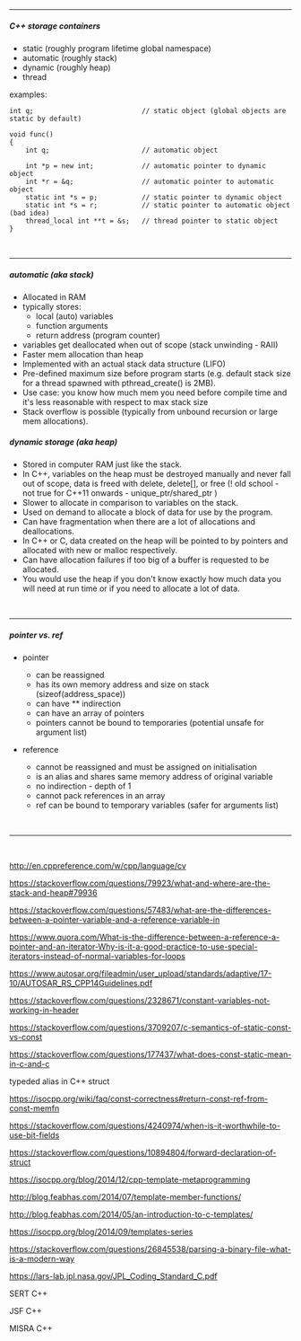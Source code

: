 
&nbsp;

***

##### C++ storage containers

* static (roughly program lifetime global namespace)
* automatic (roughly stack)
* dynamic (roughly heap)
* thread

examples:

    int q;                           // static object (global objects are static by default)

    void func()
    {
        int q;                       // automatic object

        int *p = new int;            // automatic pointer to dynamic object
        int *r = &q;                 // automatic pointer to automatic object
        static int *s = p;           // static pointer to dynamic object
        static int *s = r;           // static pointer to automatic object (bad idea)
        thread_local int **t = &s;   // thread pointer to static object 
    }

&nbsp;

***

##### automatic (aka stack)

* Allocated in RAM 
* typically stores:
  * local (auto) variables
  * function arguments 
  * return address (program counter)
* variables get deallocated when out of scope (stack unwinding - RAII)
* Faster mem allocation than heap
* Implemented with an actual stack data structure (LIFO)
* Pre-defined maximum size before program starts (e.g. default stack size for a thread spawned with pthread_create() is 2MB).
* Use case: you know how much mem you need before compile time and it's less reasonable with respect to max stack size
* Stack overflow is possible (typically from unbound recursion or large mem allocations).

##### dynamic storage (aka heap)

* Stored in computer RAM just like the stack.
* In C++, variables on the heap must be destroyed manually and never fall out of scope, data is freed with delete, delete[], or free (! old school - not true for C++11 onwards - unique_ptr/shared_ptr )
* Slower to allocate in comparison to variables on the stack.
* Used on demand to allocate a block of data for use by the program.
* Can have fragmentation when there are a lot of allocations and deallocations.
* In C++ or C, data created on the heap will be pointed to by pointers and allocated with new or malloc respectively.
* Can have allocation failures if too big of a buffer is requested to be allocated.
* You would use the heap if you don't know exactly how much data you will need at run time or if you need to allocate a lot of data.

&nbsp;

***

##### pointer vs. ref

* pointer 
  * can be reassigned 
  * has its own memory address and size on stack (sizeof(address_space))
  * can have ** indirection
  * can have an array of pointers
  * pointers cannot be bound to temporaries (potential unsafe for argument list)

* reference 
  * cannot be reassigned and must be assigned on initialisation
  * is an alias and shares same memory address of original variable
  * no indirection - depth of 1
  * cannot pack references in an array
  * ref can be bound to temporary variables (safer for arguments list)

&nbsp;

***

&nbsp;

http://en.cppreference.com/w/cpp/language/cv

https://stackoverflow.com/questions/79923/what-and-where-are-the-stack-and-heap#79936

https://stackoverflow.com/questions/57483/what-are-the-differences-between-a-pointer-variable-and-a-reference-variable-in

https://www.quora.com/What-is-the-difference-between-a-reference-a-pointer-and-an-iterator-Why-is-it-a-good-practice-to-use-special-iterators-instead-of-normal-variables-for-loops

https://www.autosar.org/fileadmin/user_upload/standards/adaptive/17-10/AUTOSAR_RS_CPP14Guidelines.pdf


https://stackoverflow.com/questions/2328671/constant-variables-not-working-in-header

https://stackoverflow.com/questions/3709207/c-semantics-of-static-const-vs-const

https://stackoverflow.com/questions/177437/what-does-const-static-mean-in-c-and-c

typeded alias in C++ struct

https://isocpp.org/wiki/faq/const-correctness#return-const-ref-from-const-memfn

https://stackoverflow.com/questions/4240974/when-is-it-worthwhile-to-use-bit-fields

https://stackoverflow.com/questions/10894804/forward-declaration-of-struct

https://isocpp.org/blog/2014/12/cpp-template-metaprogramming

http://blog.feabhas.com/2014/07/template-member-functions/

http://blog.feabhas.com/2014/05/an-introduction-to-c-templates/

https://isocpp.org/blog/2014/09/templates-series

https://stackoverflow.com/questions/26845538/parsing-a-binary-file-what-is-a-modern-way

https://lars-lab.jpl.nasa.gov/JPL_Coding_Standard_C.pdf

SERT C++

JSF C++

MISRA C++







